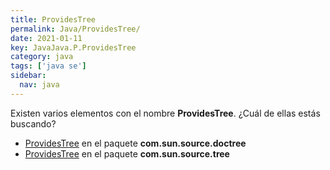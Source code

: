 ```yaml
---
title: ProvidesTree
permalink: Java/ProvidesTree/
date: 2021-01-11
key: JavaJava.P.ProvidesTree
category: java
tags: ['java se']
sidebar: 
  nav: java
---
```


Existen varios elementos con el nombre **ProvidesTree**. ¿Cuál de ellas estás buscando?
<ul>
<li><a href="/Java/ProvidesTree-com-sun-source-doctree/">ProvidesTree</a> en el paquete <strong>com.sun.source.doctree</strong></li>
<li><a href="/Java/ProvidesTree-com-sun-source-tree/">ProvidesTree</a> en el paquete <strong>com.sun.source.tree</strong></li>
<ul>
